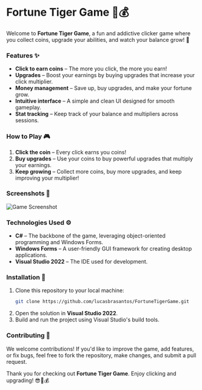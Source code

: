 # Fortune Tiger Game 🐯💰

Welcome to **Fortune Tiger Game**, a fun and addictive clicker game where you collect coins, upgrade your abilities, and watch your balance grow! 🐅

### Features ✨
- **Click to earn coins** – The more you click, the more you earn!
- **Upgrades** – Boost your earnings by buying upgrades that increase your click multiplier.
- **Money management** – Save up, buy upgrades, and make your fortune grow.
- **Intuitive interface** – A simple and clean UI designed for smooth gameplay.
- **Stat tracking** – Keep track of your balance and multipliers across sessions.

### How to Play 🎮
1. **Click the coin** – Every click earns you coins!
2. **Buy upgrades** – Use your coins to buy powerful upgrades that multiply your earnings.
3. **Keep growing** – Collect more coins, buy more upgrades, and keep improving your multiplier!

### Screenshots 📸
![Game Screenshot](https://github.com/user-attachments/assets/1087628e-82cf-4be8-912e-df35c125d0eb)


### Technologies Used ⚙️
- **C#** – The backbone of the game, leveraging object-oriented programming and Windows Forms.
- **Windows Forms** – A user-friendly GUI framework for creating desktop applications.
- **Visual Studio 2022** – The IDE used for development.

### Installation 🚀

1. Clone this repository to your local machine:
   ```bash
   git clone https://github.com/lucasbrasantos/FortuneTigerGame.git
   ```
2. Open the solution in **Visual Studio 2022**.
3. Build and run the project using Visual Studio's build tools.

### Contributing 🤝
We welcome contributions! If you'd like to improve the game, add features, or fix bugs, feel free to fork the repository, make changes, and submit a pull request.


Thank you for checking out **Fortune Tiger Game**. Enjoy clicking and upgrading! 😎🐯💰
